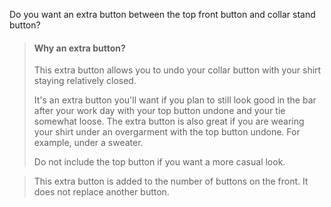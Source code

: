 
Do you want an extra button between the top front button and collar stand button?

> #### Why an extra button?
> 
> This extra button allows you to undo your collar button with your shirt staying relatively closed.
> 
> It's an extra button you'll want if you plan to still look good in the bar after your work day with your top button undone and your tie somewhat loose. The extra button is also great if you are wearing your shirt under an overgarment with the top button undone. For example, under a sweater.
> 
> Do not include the top button if you want a more casual look.

> This extra button is added to the number of buttons on the front. It does not replace another button.
